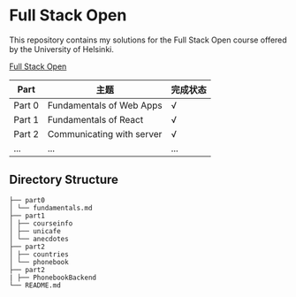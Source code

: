 # Full Stack Open

This repository contains my solutions for the Full Stack Open course offered by the University of Helsinki.

[Full Stack Open](https://fullstackopen.com/)

| Part   | 主题                      | 完成状态 |
| ------ | ------------------------- | -------- |
| Part 0 | Fundamentals of Web Apps  | √       |
| Part 1 | Fundamentals of React     | √       |
| Part 2 | Communicating with server | √       |
| ...    | ...                       | ...      |

## Directory Structure

```
├── part0
│ └── fundamentals.md
├── part1
│ ├── courseinfo
│ ├── unicafe
│ └── anecdotes
├── part2
│ ├── countries
│ └── phonebook
├── part2
| ├── PhonebookBackend
└── README.md
```
